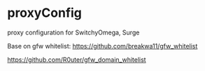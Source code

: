 # proxyConfig
proxy configuration for SwitchyOmega, Surge

Base on gfw whitelist:
https://github.com/breakwa11/gfw_whitelist

https://github.com/R0uter/gfw_domain_whitelist
